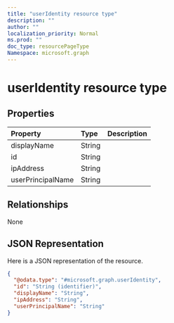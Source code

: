 ```yaml
---
title: "userIdentity resource type"
description: ""
author: ""
localization_priority: Normal
ms.prod: ""
doc_type: resourcePageType
Namespace: microsoft.graph
---
```



# userIdentity resource type



## Properties
|Property|Type|Description|
|:---|:---|:---|
|displayName|String||
|id|String||
|ipAddress|String||
|userPrincipalName|String||

## Relationships
None

## JSON Representation
Here is a JSON representation of the resource.
<!-- {
  "blockType": "resource",
  "@odata.type": "microsoft.graph.userIdentity"
}
-->
``` json
{
  "@odata.type": "#microsoft.graph.userIdentity",
  "id": "String (identifier)",
  "displayName": "String",
  "ipAddress": "String",
  "userPrincipalName": "String"
}
```

